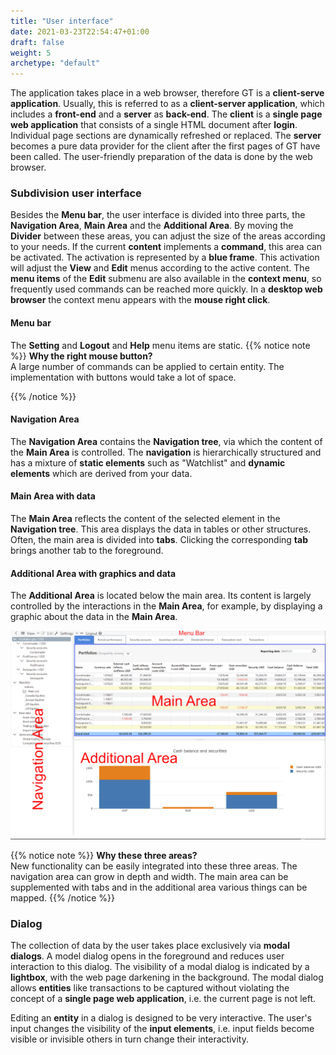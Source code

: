 ```yaml
---
title: "User interface"
date: 2021-03-23T22:54:47+01:00
draft: false
weight: 5
archetype: "default"
---
```

The application takes place in a web browser, therefore GT is a **client-serve application**. Usually, this is referred to as a **client-server application**, which includes a **front-end** and a **server** as **back-end**. The **client** is a **single page web application** that consists of a single HTML document after **login**. Individual page sections are dynamically refreshed or replaced. The **server** becomes a pure data provider for the client after the first pages of GT have been called. The user-friendly preparation of the data is done by the web browser.

### Subdivision user interface
Besides the **Menu bar**, the user interface is divided into three parts, the **Navigation Area**, **Main Area** and the **Additional Area**. By moving the **Divider** between these areas, you can adjust the size of the areas according to your needs. If the current **content** implements a **command**, this area can be activated. The activation is represented by a **blue frame**. This activation will adjust the **View** and **Edit** menus according to the active content. The **menu items** of the **Edit** submenu are also available in the **context menu**, so frequently used commands can be reached more quickly. In a **desktop web browser** the context menu appears with the **mouse right click**.

#### Menu bar
The **Setting** and **Logout** and **Help** menu items are static.
{{% notice note %}}
**Why the right mouse button?**\
A large number of commands can be applied to certain entity. The implementation with buttons would take a lot of space.

{{% /notice %}}

#### Navigation Area 
The **Navigation Area** contains the **Navigation tree**, via which the content of the **Main Area** is controlled. The **navigation** is hierarchically structured and has a mixture of **static elements** such as "Watchlist" and **dynamic elements** which are derived from your data.

#### Main Area with data
The **Main Area** reflects the content of the selected element in the **Navigation tree**. This area displays the data in tables or other structures. Often, the main area is divided into **tabs**. Clicking the corresponding **tab** brings another tab to the foreground.

#### Additional Area with graphics and data
The **Additional Area** is located below the main area. Its content is largely controlled by the interactions in the **Main Area**, for example, by displaying a graphic about the data in the **Main Area**.

![User Interface](ui_area_en.jpg)

{{% notice note %}}
**Why these three areas?**\
New functionality can be easily integrated into these three areas. The navigation area can grow in depth and width. The main area can be supplemented with tabs and in the additional area various things can be mapped.
{{% /notice %}}

### Dialog
The collection of data by the user takes place exclusively via **modal dialogs**. A model dialog opens in the foreground and reduces user interaction to this dialog. The visibility of a modal dialog is indicated by a **lightbox**, with the web page darkening in the background. The modal dialog allows **entities** like transactions to be captured without violating the concept of a **single page web application**, i.e. the current page is not left.

Editing an **entity** in a dialog is designed to be very interactive. The user's input changes the visibility of the **input elements**, i.e. input fields become visible or invisible others in turn change their interactivity.